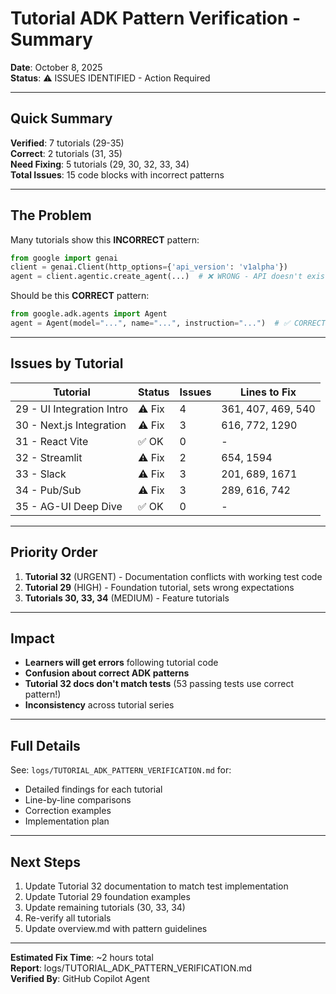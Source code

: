 # Tutorial ADK Pattern Verification - Summary

**Date**: October 8, 2025  
**Status**: ⚠️ ISSUES IDENTIFIED - Action Required

---

## Quick Summary

**Verified**: 7 tutorials (29-35)  
**Correct**: 2 tutorials (31, 35)  
**Need Fixing**: 5 tutorials (29, 30, 32, 33, 34)  
**Total Issues**: 15 code blocks with incorrect patterns

---

## The Problem

Many tutorials show this **INCORRECT** pattern:

```python
from google import genai
client = genai.Client(http_options={'api_version': 'v1alpha'})
agent = client.agentic.create_agent(...)  # ❌ WRONG - API doesn't exist!
```

Should be this **CORRECT** pattern:

```python
from google.adk.agents import Agent
agent = Agent(model="...", name="...", instruction="...")  # ✅ CORRECT
```

---

## Issues by Tutorial

| Tutorial | Status | Issues | Lines to Fix |
|----------|--------|--------|--------------|
| 29 - UI Integration Intro | ⚠️ Fix | 4 | 361, 407, 469, 540 |
| 30 - Next.js Integration | ⚠️ Fix | 3 | 616, 772, 1290 |
| 31 - React Vite | ✅ OK | 0 | - |
| 32 - Streamlit | ⚠️ Fix | 2 | 654, 1594 |
| 33 - Slack | ⚠️ Fix | 3 | 201, 689, 1671 |
| 34 - Pub/Sub | ⚠️ Fix | 3 | 289, 616, 742 |
| 35 - AG-UI Deep Dive | ✅ OK | 0 | - |

---

## Priority Order

1. **Tutorial 32** (URGENT) - Documentation conflicts with working test code
2. **Tutorial 29** (HIGH) - Foundation tutorial, sets wrong expectations
3. **Tutorials 30, 33, 34** (MEDIUM) - Feature tutorials

---

## Impact

- **Learners will get errors** following tutorial code
- **Confusion about correct ADK patterns**
- **Tutorial 32 docs don't match tests** (53 passing tests use correct pattern!)
- **Inconsistency** across tutorial series

---

## Full Details

See: `logs/TUTORIAL_ADK_PATTERN_VERIFICATION.md` for:
- Detailed findings for each tutorial
- Line-by-line comparisons
- Correction examples
- Implementation plan

---

## Next Steps

1. Update Tutorial 32 documentation to match test implementation
2. Update Tutorial 29 foundation examples
3. Update remaining tutorials (30, 33, 34)
4. Re-verify all tutorials
5. Update overview.md with pattern guidelines

---

**Estimated Fix Time**: ~2 hours total  
**Report**: logs/TUTORIAL_ADK_PATTERN_VERIFICATION.md  
**Verified By**: GitHub Copilot Agent
